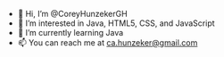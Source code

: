 - 👋 Hi, I’m @CoreyHunzekerGH
- 👀 I’m interested in Java, HTML5, CSS, and JavaScript
- 🌱 I’m currently learning Java
- 📫 You can reach me at ca.hunzeker@gmail.com

<!---
CoreyHunzekerGH/CoreyHunzekerGH is a ✨ special ✨ repository because its `README.md` (this file) appears on your GitHub profile.
You can click the Preview link to take a look at your changes.
--->
